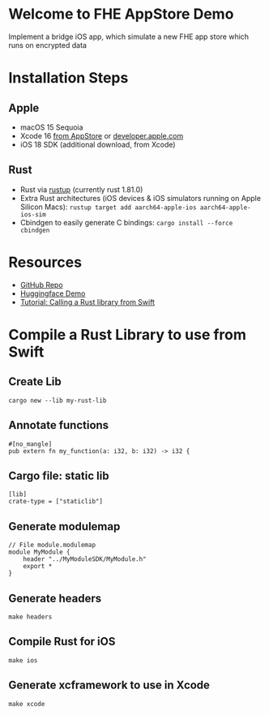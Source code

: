 #  Welcome to FHE AppStore Demo  

Implement a bridge iOS app, which simulate a new FHE app store which runs on encrypted data

# Installation Steps
## Apple
- macOS 15 Sequoia
- Xcode 16 [from AppStore](https://apps.apple.com/fr/app/xcode/id497799835) or [developer.apple.com](https://developer.apple.com/download/applications/)
- iOS 18 SDK (additional download, from Xcode)

## Rust
- Rust via [rustup](https://rustup.rs) (currently rust 1.81.0)
- Extra Rust architectures (iOS devices & iOS simulators running on Apple Silicon Macs):
    `rustup target add aarch64-apple-ios aarch64-apple-ios-sim`
- Cbindgen to easily generate C bindings: `cargo install --force cbindgen`

# Resources
- [GitHub Repo](https://github.com/zama-ai/fhe_appstore_on_ios)
- [Huggingface Demo](https://huggingface.co/spaces/zama-fhe/encrypted_image_filtering)
- [Tutorial: Calling a Rust library from Swift](https://medium.com/@kennethyoel/a-swiftly-oxidizing-tutorial-44b86e8d84f5)


# Compile a Rust Library to use from Swift
## Create Lib
`cargo new --lib my-rust-lib`

## Annotate functions
```
#[no_mangle]
pub extern fn my_function(a: i32, b: i32) -> i32 {
```

## Cargo file: static lib
```
[lib]
crate-type = ["staticlib"]
```

## Generate modulemap
```
// File module.modulemap
module MyModule {
    header "../MyModuleSDK/MyModule.h"    
    export *
}
```

## Generate headers
`make headers`

## Compile Rust for iOS
`make ios`

## Generate xcframework to use in Xcode 
`make xcode`
